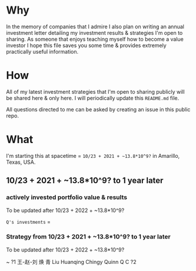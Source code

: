 # Why
In the memory of companies that I
admire I also plan on writing an annual investment letter detailing my
investment results & strategies I'm open to sharing. As someone that enjoys teaching myself how to
become a value investor I hope this file saves you some time & provides
extremely practically useful information.

# How
All of my latest investment strategies that I'm open to sharing publicly will be
shared here & only here. I will periodically update this `README.md` file.

All questions directed to me can be asked by creating an issue in this public
repo.

# What

I'm starting this at spacetime = `10/23 + 2021 + ~13.8*10^9?` in
Amarillo, Texas, USA.

## 10/23 + 2021 + ~13.8*10^9? to 1 year later

### actively invested portfolio value & results
To be updated after 10/23 + 2022 + ~13.8*10^9?

`Q's investments` =

### Strategy from 10/23 + 2021 + ~13.8*10^9? to 1 year later
To be updated after 10/23 + 2022 + ~13.8*10^9?

~ ?1 王-赵-刘 焕 青 Liu Huanqing Chingy Quinn Q C ?2
